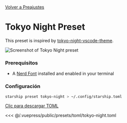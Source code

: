 [Volver a Preajustes](./README.md#pastel-powerline)

# Tokyo Night Preset

This preset is inspired by [tokyo-night-vscode-theme](https://github.com/enkia/tokyo-night-vscode-theme).

![Screenshot of Tokyo Night preset](/presets/img/tokyo-night.png)

### Prerequisitos

- A [Nerd Font](https://www.nerdfonts.com/) installed and enabled in your terminal

### Configuración

```sh
starship preset tokyo-night > ~/.config/starship.toml
```

[Clic para descargar TOML](/presets/toml/tokyo-night.toml)

<<< @/.vuepress/public/presets/toml/tokyo-night.toml
